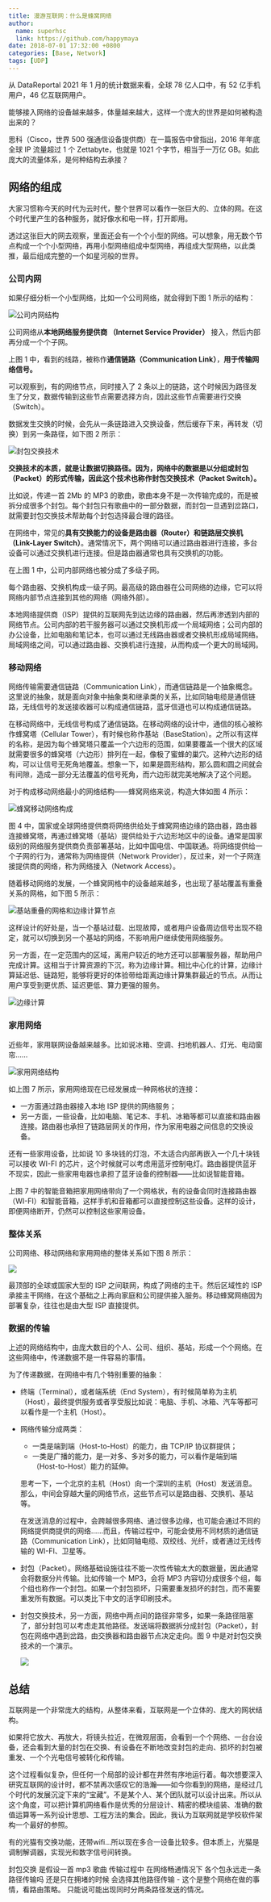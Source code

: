 ```yaml
---
title: 漫游互联网：什么是蜂窝网络
author:
  name: superhsc
  link: https://github.com/happymaya
date: 2018-07-01 17:32:00 +0800
categories: [Base, Network]
tags: [UDP]
---
```


从 DataReportal 2021 年 1 月的统计数据来看，全球 78 亿人口中，有 52 亿手机用户，46 亿互联网用户。

能够接入网络的设备越来越多，体量越来越大，这样一个庞大的世界是如何被构造出来的？

思科（Cisco，世界 500 强通信设备提供商）在一篇报告中曾指出，2016 年年底全球 IP 流量超过 1 个 Zettabyte，也就是 1021 个字节，相当于一万亿 GB。如此庞大的流量体系，是何种结构去承接？

## 网络的组成

大家习惯称今天的时代为云时代，整个世界可以看作一张巨大的、立体的网。在这个时代里产生的各种服务，就好像水和电一样，打开即用。

透过这张巨大的网去观察，里面还会有一个个小型的网络。可以想象，用无数个节点构成一个个小型网络，再用小型网络组成中型网络，再组成大型网络，以此类推，最后组成完整的一个如星河般的世界。

### 公司内网

如果仔细分析一个小型网络，比如一个公司网络，就会得到下图 1 所示的结构：

![公司内网结构](https://images.happymaya.cn/assert/network/network-0101.png)

公司网络从**本地网络服务提供商 （Internet Service Provider）** 接入，然后内部再分成一个个子网。

上图 1 中，看到的线路，被称作**通信链路（Communication Link）**，**用于传输网络信号。**

可以观察到，有的网络节点，同时接入了 2 条以上的链路，这个时候因为路径发生了分叉，数据传输到这些节点需要选择方向，因此这些节点需要进行交换（Switch）。

数据发生交换的时候，会先从一条链路进入交换设备，然后缓存下来，再转发（切换）到另一条路径，如下图 2 所示：

![封包交换技术](https://images.happymaya.cn/assert/network/network-0102.png)



**交换技术的本质，就是让数据切换路径。**因为，网络中的数据是以分组或封包（Packet）的形式传输，因此这个技术也称作**封包交换技术（Packet Switch）。**

比如说，传递一首 2Mb 的 MP3 的歌曲，歌曲本身不是一次传输完成的，而是被拆分成很多个封包。每个封包只有歌曲中的一部分数据，而封包一旦遇到岔路口，就需要封包交换技术帮助每个封包选择最合理的路径。

在网络中，常见的**具有交换能力的设备是路由器（Router）**和**链路层交换机（Link-Layer Switch）**。通常情况下，两个网络可以通过路由器进行连接，多台设备可以通过交换机进行连接。但是路由器通常也具有交换机的功能。

在上图 1 中，公司内部网络也被分成了多级子网。

每个路由器、交换机构成一级子网。最高级的路由器在公司网络的边缘，它可以将网络内部节点连接到其他的网络（网络外部）。

本地网络提供商（ISP）提供的互联网先到达边缘的路由器，然后再渗透到内部的网络节点。公司内部的若干服务器可以通过交换机形成一个局域网络；公司内部的办公设备，比如电脑和笔记本，也可以通过无线路由器或者交换机形成局域网络。局域网络之间，可以通过路由器、交换机进行连接，从而构成一个更大的局域网。

### 移动网络

网络传输需要通信链路（Communication Link），而通信链路是一个抽象概念。这里说的抽象，就是面向对象中抽象类和继承类的关系，比如同轴电缆是通信链路，无线信号的发送接收器可以构成通信链路，蓝牙信道也可以构成通信链路。

在移动网络中，无线信号构成了通信链路。在移动网络的设计中，通信的核心被称作蜂窝塔（Cellular Tower），有时候也称作基站（BaseStation）。之所以有这样的名称，是因为每个蜂窝塔只覆盖一个六边形的范围，如果要覆盖一个很大的区域就需要很多的蜂窝塔（六边形）排列在一起，像极了蜜蜂的巢穴。这种六边形的结构，可以让信号无死角地覆盖。想象一下，如果是圆形结构，那么圆和圆之间就会有间隙，造成一部分无法覆盖的信号死角，而六边形就完美地解决了这个问题。

对于构成移动网络最小的网络结构——蜂窝网络来说，构造大体如图 4 所示：

![蜂窝移动网络构成](https://images.happymaya.cn/assert/network/network-0104.png)

图 4 中，国家或全球网络提供商将网络供给处于蜂窝网络边缘的路由器，路由器连接蜂窝塔，再通过蜂窝塔（基站）提供给处于六边形地区中的设备。通常是国家级别的网络服务提供商负责部署基站，比如中国电信、中国联通。将网络提供给一个子网的行为，通常称为网络提供（Network Provider），反过来，对一个子网连接提供商的网络，称为网络接入（Network Access）。

随着移动网络的发展，一个蜂窝网格中的设备越来越多，也出现了基站覆盖有重叠关系的网格，如下图 5 所示：

![基站重叠的网格和边缘计算节点](https://images.happymaya.cn/assert/network/network-0105.png)

这样设计的好处是，当一个基站过载、出现故障，或者用户设备周边信号出现不稳定，就可以切换到另一个基站的网络，不影响用户继续使用网络服务。

另一方面，在一定范围内的区域，离用户较近的地方还可以部署服务器，帮助用户完成计算。这相当于计算资源的下沉，称为边缘计算。相比中心化的计算，边缘计算延迟低、链路短，能够将更好的体验带给距离边缘计算集群最近的节点。从而让用户享受到更优质、延迟更低、算力更强的服务。

![边缘计算](https://images.happymaya.cn/assert/network/network-0106.png)

### 家用网络

近些年，家用联网设备越来越多。比如说冰箱、空调、扫地机器人、灯光、电动窗帘……

![家用网络结构](https://images.happymaya.cn/assert/network/network-0107.png)



如上图 7 所示，家用网络现在已经发展成一种网格状的连接：

- 一方面通过路由器接入本地 ISP 提供的网络服务；
- 另一方面，一些设备，比如电脑、笔记本、手机、冰箱等都可以直接和路由器连接。路由器也承担了链路层网关的作用，作为家用电器之间信息的交换设备。

还有一些家用设备，比如说 10 多块钱的灯泡，不太适合内部再嵌入一个几十块钱可以接收 WI-FI 的芯片，这个时候就可以考虑用蓝牙控制电灯。路由器提供蓝牙不现实，因此一些家用电器也承担了蓝牙设备的控制器——比如说智能音箱。

上图 7 中的智能音箱把家用网络带向了一个网格状，有的设备会同时连接路由器（WI-FI）和智能音箱，这样手机和音箱都可以直接控制这些设备。这样的设计，即便网络断开，仍然可以控制这些家用设备。

### 整体关系

公司网络、移动网络和家用网络的整体关系如下图 8 所示：

![](https://images.happymaya.cn/assert/network/network-0108.png)

最顶部的全球或国家大型的 ISP 之间联网，构成了网络的主干。然后区域性的 ISP 承接主干网络，在这个基础之上再向家庭和公司提供接入服务。移动蜂窝网络因为部署复杂，往往也是由大型 ISP 直接提供。

### 数据的传输

上述的网络结构中，由庞大数目的个人、公司、组织、基站，形成一个个网络。在这些网络中，传递数据不是一件容易的事情。

为了传递数据，在网络中有几个特别重要的抽象：

- 终端（Terminal），或者端系统（End System），有时候简单称为主机（Host），最终提供服务或者享受服比如说：电脑、手机、冰箱、汽车等都可以看作是一个主机（Host）。

- 网络传输分成两类：

  - 一类是端到端（Host-to-Host）的能力，由 TCP/IP 协议群提供；
  - 一类是广播的能力，是一对多、多对多的能力，可以看作是端到端（Host-to-Host）能力的延伸。

  思考一下，一个北京的主机（Host）向一个深圳的主机（Host）发送消息。那么，中间会穿越大量的网络节点，这些节点可以是路由器、交换机、基站等。

  在发送消息的过程中，会跨越很多网络、通过很多边缘，也可能会通过不同的网络提供商提供的网络……而且，传输过程中，可能会使用不同材质的通信链路（Communication Link），比如同轴电缆、双绞线、光纤，或者通过无线传输的 WI-FI、卫星等。

- 封包（Packet）。网络基础设施往往不能一次性传输太大的数据量，因此通常会将数据分片传输。比如传输一个 MP3，会将 MP3 内容切分成很多个组，每个组也称作一个封包。如果一个封包损坏，只需要重发损坏的封包，而不需要重发所有数据。可以类比下中文的活字印刷技术。

- 封包交换技术，另一方面，网络中两点间的路径非常多，如果一条路径阻塞了，部分封包可以考虑走其他路径。发送端将数据拆分成封包（Packet），封包在网络中遇到岔路，由交换器和路由器节点决定走向。图 9 中是对封包交换技术的一个演示。

  ![](https://images.happymaya.cn/assert/network/network-0109.gif)



## 总结

互联网是一个非常庞大的结构，从整体来看，互联网是一个立体的、庞大的网状结构。

如果将它放大、再放大，将镜头拉近，在微观层面，会看到一个个网络、一台台设备，还会看到大量的封包在交换、有设备在不断地改变封包的走向、损坏的封包被重发、一个个光电信号被转化和传输。

这个过程看似复杂，但任何一个局部的设计都在井然有序地运行着。每次想要深入研究互联网的设计时，都不禁再次感叹它的浩瀚——如今你看到的网络，是经过几个时代的发展沉淀下来的“宝藏”。不是某个人、某个团队就可以设计出来。所以从这个角度，可以把计算机网络看作是优秀的分层设计、精密的模块组装、准确的数值运算等一系列设计思想、工程方法的集合。因此，我认为互联网就是学校软件架构一个最好的参照。



有的光猫有交换功能，还带wifi...所以现在多合一设备比较多。但本质上，光猫是调制解调器，实现光和数字信号间转换。



封包交换 是假设一首 mp3 歌曲 传输过程中 在网络畅通情况下 各个包永远走一条路径传输吗 还是只在拥堵的时候 会选择其他路径传输 -  这个是整个网络在做的事情，看路由策略。 只能说可能出现同时分两条路径发送的情况。 



